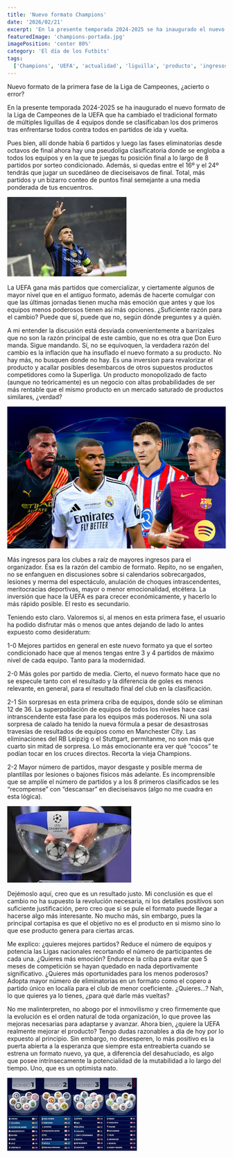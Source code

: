 ```yaml
---
title: 'Nuevo formato Champions'
date: '2026/02/21'
excerpt: 'En la presente temporada 2024-2025 se ha inaugurado el nuevo formato de la Liga de Campeones de la UEFA, ¿acierto o error?'
featuredImage: 'champions-portada.jpg'
imagePosition: 'center 80%'
category: 'El día de los Futbits'
tags:
  ['Champions', 'UEFA', 'actualidad', 'liguilla', 'producto', 'ingresos', 'TV']
---
```


Nuevo formato de la primera fase de la Liga de Campeones, ¿acierto o error?

En la presente temporada 2024-2025 se ha inaugurado el nuevo formato de la Liga de Campeones de la UEFA que ha cambiado el tradicional formato de múltiples liguillas de 4 equipos donde se clasificaban los dos primeros tras enfrentarse todos contra todos en partidos de ida y vuelta.

Pues bien, allí donde había 6 partidos y luego las fases eliminatorias desde octavos de final ahora hay una pseudoliga clasificatoria donde se engloba a todos los equipos y en la que te juegas tu posición final a lo largo de 8 partidos por sorteo condicionado. Además, si quedas entre el 16º y el 24º tendrás que jugar un sucedáneo de dieciseisavos de final. Total, más partidos y un bizarro conteo de puntos final semejante a una media ponderada de tus encuentros.

<img
  width={450}
  className="h-full rounded-lg object-cover object-center shadow-md flex-1  mx-auto"
  src="/images/champions-images.jpg"
  />

La UEFA gana más partidos que comercializar, y ciertamente algunos de mayor nivel que en el antiguo formato, además de hacerte comulgar con que las últimas jornadas tienen mucha más emoción que antes y que los equipos menos poderosos tienen así más opciones. ¿Suficiente razón para el cambio? Puede que sí, puede que no, según dónde preguntes y a quién.

A mi entender la discusión está desviada convenientemente a barrizales que no son la razón principal de este cambio, que no es otra que Don Euro manda. Sigue mandando. Sí, no se equivoquen, la verdadera razón del cambio es la inflación que ha insuflado el nuevo formato a su producto. No hay más, no busquen donde no hay. Es una inversion para revalorizar el producto y acallar posibles desembarcos de otros supuestos productos competidores como la Superliga. Un producto monopolizado de facto (aunque no teóricamente) es un negocio con altas probabilidades de ser más rentable que el mismo producto en un mercado saturado de productos similares, ¿verdad?

<img
  width={450}
  className="h-full rounded-lg object-cover object-center shadow-md flex-1  mx-auto"
  src="/images/champions-uefa.jpg"
  />

Más ingresos para los clubes a raíz de mayores ingresos para el organizador. Ésa es la razón del cambio de formato. Repito, no se engañen, no se enfanguen en discusiones sobre si calendarios sobrecargados, lesiones y merma del espectáculo, anulación de choques intrascendentes, meritocracias deportivas, mayor o menor emocionalidad, etcétera. La inversión que hace la UEFA es para crecer económicamente, y hacerlo lo más rápido posible. El resto es secundario.

Teniendo esto claro. Valoremos si, al menos en esta primera fase, el usuario ha podido disfrutar más o menos que antes dejando de lado lo antes expuesto como desideratum:

1-0 Mejores partidos en general en este nuevo formato ya que el sorteo condicionado hace que al menos tengas entre 3 y 4 partidos de máximo nivel de cada equipo. Tanto para la modernidad.

2-0 Más goles por partido de media. Cierto, el nuevo formato hace que no se especule tanto con el resultado y la diferencia de goles es menos relevante, en general, para el resultado final del club en la clasificación.

2-1 Sin sorpresas en esta primera criba de equipos, donde sólo se eliminan 12 de 36. La superpoblación de equipos de todos los niveles hace casi intranscendente esta fase para los equipos más poderosos. Ni una sola sorpresa de calado ha tenido la nueva fórmula a pesar de desastrosas travesías de resultados de equipos como en Manchester City. Las eliminaciones del RB Leipzig o el Stuttgart, permítanme, no son más que cuarto sin mitad de sorpresa. Lo más emocionante era ver qué “cocos” te podían tocar en los cruces directos. Recorta la vieja Champions.

2-2 Mayor número de partidos, mayor desgaste y posible merma de plantillas por lesiones o bajones físicos más adelante. Es incomprensible que se amplíe el número de partidos y a los 8 primeros clasificados se les “recompense” con “descansar” en dieciseisavos (algo no me cuadra en esta lógica).

<img
  width={450}
  className="h-full rounded-lg object-cover object-center shadow-md flex-1  mx-auto"
  src="/images/champions-download.jpg"
  />

Dejémoslo aquí, creo que es un resultado justo. Mi conclusión es que el cambio no ha supuesto la revolución necesaria, ni los detalles positivos son suficiente justificación, pero creo que si se pule el formato puede llegar a hacerse algo más interesante. No mucho más, sin embargo, pues la principal cortapisa es que el objetivo no es el producto en si mismo sino lo que ese producto genera para ciertas arcas.

Me explico: ¿quieres mejores partidos? Reduce el número de equipos y potencia las Ligas nacionales recortando el número de participantes de cada una. ¿Quieres más emoción? Endurece la criba para evitar que 5 meses de competición se hayan quedado en nada deportivamente significativo. ¿Quieres más oportunidades para los menos poderosos? Adopta mayor número de eliminatorias en un formato como el copero a partido único en localía para el club de menor coeficiente. ¿Quieres…? Nah, lo que quieres ya lo tienes, ¿para qué darle más vueltas?

No me malinterpreten, no abogo por el inmovilismo y creo firmemente que la evolución es el orden natural de toda organización, lo que provee las mejoras necesarias para adaptarse y avanzar. Ahora bien, ¿quiere la UEFA realmente mejorar el producto? Tengo dudas razonables a día de hoy por lo expuesto al principio. Sin embargo, no desesperen, lo más positivo es la puerta abierta a la esperanza que siempre esta entreabierta cuando se estrena un formato nuevo, ya que, a diferencia del desahuciado, es algo que posee intrínsecamente la potencialidad de la mutabilidad a lo largo del tiempo. Uno, que es un optimista nato.

<img
  width={450}
  className="h-full rounded-lg object-cover object-center shadow-md flex-1 mx-auto"
  src="/images/champions-download-1.jpg"
  />
